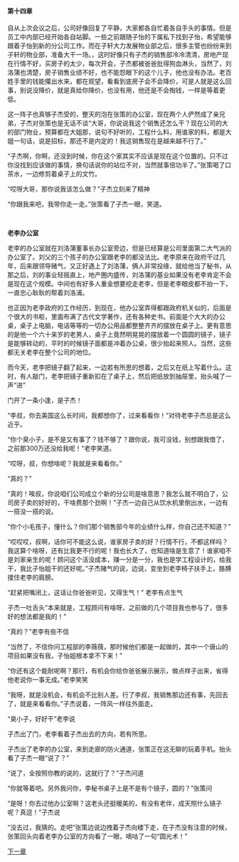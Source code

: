 #### 第十四章

自从上次会议之后，公司好像回复了平静，大家都各自忙着各自手头的事情。但是员工中内部已经开始各自站脚。一些之前跟随子怡的下属私下找到子怡，希望能够跟着子怡到新的分公司工作。而在子轩大力发展物业部之后，很多主管也纷纷来到子轩的物业部，准备大干一场。，这时好像只有子杰的销售部冷冷清清，房地产现在行情不好，买房子的太少，每次开会，子杰都被爸爸批得狗血淋头，当然了，刘洛蒲也清楚，房子销售业绩不好，也不能怨眼下的这个儿子，他也没有办法。老百姓手里的钱能攥出水来，都在观望，看看到底房子会不会降价，可是人就是这么回事，别说没降价，就是真给你降价，也没有用，他还是不会掏钱，一样是等着更低。

这一阵子也真够子杰受的，整天的泡在张策的办公室，现在两个人俨然成了亲兄弟，子杰对张策也是无话不谈“大哥，你说说我这个销售还怎么干？现在公司的大的部门物业，预算都在大姐那，说句不好听的，工程什么料，用谁家的料，都是大姐一句话，说是招标，那还不是内定的！我这销售现在是越来越不行了。”

“子杰啊，你啊，还没到时候，你在这个家其实不应该是现在这个位置的。只不过你没找到应该做的事情，换句话说你的站位不对，当然就事倍功半了。”张策喝了口茶水，一边修剪着桌子上的文竹。

“哎呀大哥，那你说我该怎么做？”子杰立刻来了精神

“你跟我来吧，我带你走一走。”张策看了子杰一眼，笑道。

 

**老李办公室**

老李的办公室就在刘洛蒲董事长办公室旁边，但是已经算是公司里面第二大气派的办公室了。刘父的三个孩子的办公室跟老李的都没法比。老李原来在政府干过几年，后来跟领导赌气，又正好遇上了刘洛蒲，俩人非常投缘，就给他当了秘书，从那之后，刘的事业轻摇直上，地产圈内盛传，刘洛蒲的基业如果没有老李肯定不会是现在这个规模。中间也有好多人重金想要挖走老李，但是老李眼皮都不抬一下，一直忠心耿耿的帮着刘洛浦。

也正因为老李政府的工作经历，到现在，他办公室弄得都跟政府机关似的，后面是个很大的书柜，里面布满了古代文学著作，还有各种史书。前面是个大大的办公桌，桌子上电脑，电话等等的一切办公用品都整整齐齐的摆放在桌子上。更有意思的是他一个六十来岁的老男人，桌子上竟然明晃晃的摆放着一个圆圆的镜子，镜子是能够转动的，平时的时候镜子面都是冲着办公桌，很少抬起来照人。当然，这些都无关老李在整个公司的地位。

而今天，老李把镜子翻了起来，一边若有所思的想着，之后又在纸上写着什么。这时，有人敲门，老李把镜子重新扣在了桌子上，然后把纸放到抽屉里，抬头喊了一声“进”

门开了一条小逢，是子杰！

“李叔，你去美国这么长时间，我都想你了，过来看看你！”对待老李子杰总是这么近乎。

“你个臭小子，是不是又有事了？钱不够了？跟你说，我可没钱，别想跟我借了，之前那300万还没给我呢！”老李笑道。

“哎呀，叔，你想啥呢？我就是来看看你。”

“真的？”

“真的！唉叔，你说咱们公司成立个新的分公司是啥意思？我怎么就不明白了，公司房子卖的好好的，干啥费那个劲啊！”子杰一边自己从饮水机里倒出水，一边有一搭没一搭的说。

“你个小毛孩子，懂什么？你们那个销售部今年的业绩什么样，你自己还不知道？”

“哎哎哎，叔啊，话你可不能这么说，谁家房子卖的好？行情不行，不都这样吗？我这算个啥呀，还有比我更不行的呢！我也长大了，也知道啥是生意了！谁家咱不是刘家亲生的呢！顾问这个活没成本，赚一分是一分，我也是学工程设计的，给我干，我比子怡姐干的还好呢。”子杰赌气的说，边说，变坐到老李椅子扶手上，胳膊搂住老李的肩膀。

“赶紧把嘴闭上，这话让你爸爸听见，又得生气！” 老李有点生气

子杰一吐舌头“本来就是，工程顾问有啥呀，之前做的几个项目我也参与了，很多好的想法都是我的！”

“真的？”老李有些不信

“当然了，不信你问工程部的李薇薇，那时候他们都是一起做的，其中一个唐山的项目如果没有我，子怡姐根本拿不下来！”

“你还有这个能耐呢啊？那行，有机会你给你爸爸展示展示，做点样子出来，省得他老说你一事无成。”老李笑笑

“我呀，就是没机会，有机会不比别人差。行了李叔，我销售那边还有事，先回去了，就是来看看你。”子杰说着，一阵风一样往外面走。

“臭小子，好好干”老李说

子杰出了门，老李看着子杰出去的方向，若有所思。

子杰出了老李的办公室，来到走廊的防火通道，张策正在这无聊的玩着手机。抬头看了子杰一眼“说了？”

“说了，全按照你教的说的，这就行了？”子杰问道

“你就等着吧。另外我问你，李秘书桌子上是不是有个镜子，圆的？”张策问

“是呀！你去过他办公室啊？这老头还挺暧美的，有没有老伴，成天照什么镜子呢？真逗！”子杰说

“没去过，我猜的。走吧”张策边说边拽着子杰向楼下走，在子杰没有注意的时候，张策回头向着老李办公室的方向看了一眼，嘀咕了一句“圆光术！”

[下一章](第十五章.md)



